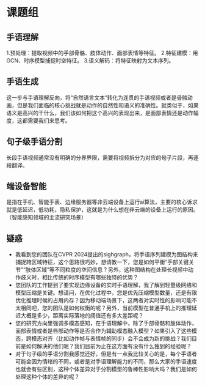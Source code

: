 # 课题组

## 手语理解
1.预处理：提取视频中的手部骨骼、肢体动作、面部表情等特征。
2.特征建模：用GCN、时序模型捕捉时空特征。
3.语义解码：将特征映射为文本序列。

## 手语生成
这一步与手语理解反向，将“自然语言文本”转化为连贯的手语视频或者是骨骼动画，但是我们面临的核心挑战就是动作的自然性和语义的准确性。就类似于，如果语义是高兴的干什么，我们该如何把这个高兴的表现出来，是面部表情还是动作幅度，这都需要我们来思考。

## 句子级手语分割
长段手语视频通常没有明确的分界界限，需要将视频拆分为对应的句子片段，再逐段翻译。

## 端设备智能
是指在手机、智能手表、边缘服务器等非云端设备上运行ai算法，主要的核心诉求就是低延迟，低功耗，隐私保护，这就是为什么想在非云端的设备上运行的原因。（智能感知领域的主流研究场景）

## 疑惑
- 我看到您的团队在CVPR 2024提出的sighgraph，将手语序列建模为图结构来捕捉跨区域特征，这个思路很巧妙，想请教一下，您是如何平衡“手部关键关节”“肢体区域”等不同粒度的空间信息？另外，这种图结构在处理长视频中动作歧义时，相比传统的时序模型有哪些独特的优势？
- 您团队的工作提到了要实现边缘设备的实时手语理解，我了解到轻量级网络和模型压缩是关键。想请问，在优化过程中，您是优先压缩模型数量，还是有限优化推理时候的占用内存？因为移动端场景下，这两者对实时性的影响可能不太相同吧，您的团队是如何权衡的呢？另外，当前模型在普通手机上的推理延迟大概是多少，距离实际落地的阈值还有多大差距呢？
- 您的研究方向里强调多模态感知，在手语理解中，除了手部骨骼和肢体动作，面部表情或者是唇部动作等是否会作为辅助模态融入模型？如果引入了这些模态，跨模态对齐（比如动作帧与表情帧的同步）会不会成为新的挑战？我们目前是如何解决的他们呢？我们目前为止在这方面有没有什么独到的经验呢？
- 对于句子级的手语分割我感觉还好，但是有一点我比较关心的是，每个手语者可能会因为情绪的不同，或者是对手语理解能力的不同，那么大家的手语速度也就会有些区别，这种个体差异对于分割模型的鲁棒性影响大吗？我们是如何处理这种个体的差异的呢？

